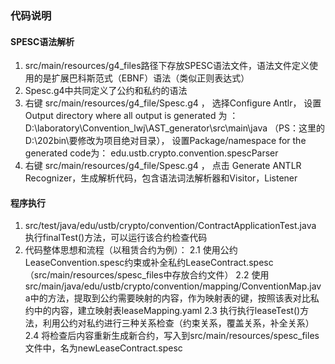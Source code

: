 ### 代码说明

#### SPESC语法解析

1. src/main/resources/g4_files路径下存放SPESC语法文件，语法文件定义使用的是‌扩展巴科斯范式（EBNF）语法（类似正则表达式）
2. Spesc.g4中共同定义了公约和私约的语法
3. 右键 src/main/resources/g4_file/Spesc.g4 ， 选择Configure Antlr， 设置Output directory where all output is generated 为
   ： D:\laboratory\Convention_lwj\AST_generator\src\main\java （PS：这里的D:\202bin\要修改为项目绝对目录），
   设置Package/namespace for the generated code为： edu.ustb.crypto.convention.spescParser
4. 右键 src/main/resources/g4_file/Spesc.g4 ， 点击 Generate ANTLR Recognizer，生成解析代码，包含语法词法解析器和Visitor，Listener

#### 程序执行

1. src/test/java/edu/ustb/crypto/convention/ContractApplicationTest.java
   执行finalTest()方法，可以运行该合约检查代码
2. 代码整体思想和流程（以租赁合约为例）：
   2.1 使用公约LeaseConvention.spesc约束或补全私约LeaseContract.spesc（src/main/resources/spesc_files中存放合约文件）
   2.2
   使用src/main/java/edu/ustb/crypto/convention/mapping/ConventionMap.java中的方法，提取到公约需要映射的内容，作为映射表的键，按照该表对比私约中的内容，建立映射表leaseMapping.yaml
   2.3 执行执行leaseTest()方法，利用公约对私约进行三种关系检查（约束关系，覆盖关系，补全关系）
   2.4 将检查后内容重新生成新合约，写入到src/main/resources/spesc_files文件中，名为newLeaseContract.spesc